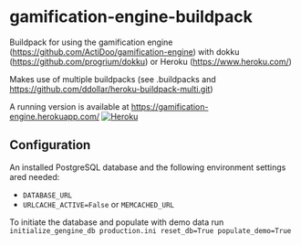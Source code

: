 # gamification-engine-buildpack
Buildpack for using the gamification engine (https://github.com/ActiDoo/gamification-engine) with dokku (https://github.com/progrium/dokku) or Heroku (https://www.heroku.com/)

Makes use of multiple buildpacks (see .buildpacks and https://github.com/ddollar/heroku-buildpack-multi.git)

A running version is available at https://gamification-engine.herokuapp.com/ [![Heroku](https://heroku-badge.herokuapp.com/?app=gamification-engine&root=admin)](https://gamification-engine.herokuapp.com)

## Configuration
An installed PostgreSQL database and the following environment settings ared needed:
* `DATABASE_URL`
* `URLCACHE_ACTIVE=False` or `MEMCACHED_URL`

To initiate the database and populate with demo data run `initialize_gengine_db production.ini reset_db=True populate_demo=True`

